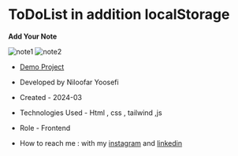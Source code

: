 # ToDoList in addition localStorage

**Add Your Note**

![note1](https://github.com/niloufar-yousefi/ToDoList/assets/156951582/6735c2b7-ab56-4ab5-b927-c45a0c0c8b82)
![note2](https://github.com/niloufar-yousefi/ToDoList/assets/156951582/110487b9-edb4-45a4-8a5a-5e25c27f06bc)

- [Demo Project](https://niloufar-yousefi.github.io/ToDoList/)

- Developed by Niloofar Yoosefi

- Created - 2024-03

- Technologies Used - Html , css , tailwind ,js


- Role - Frontend

- How to reach me : with my [instagram](https://github.com/niloufar-yousefi) and [linkedin](https://www.linkedin.com/in/niloofar-yoosefikhorram-242742143/)







